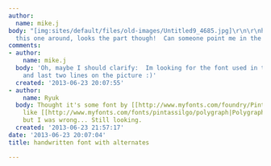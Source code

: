 ```yaml
---
author:
  name: mike.j
body: "[img:sites/default/files/old-images/Untitled9_4685.jpg]\r\n\r\nhaven't seen
  this one around, looks the part though!  Can someone point me in the right direction?\r\n\r\nthanks!\r\n"
comments:
- author:
    name: mike.j
  body: 'Oh, maybe I should clarify:  Im looking for the font used in the first two
    and last two lines on the picture :)'
  created: '2013-06-23 20:07:55'
- author:
    name: Ryuk
  body: Thought it's some font by [[http://www.myfonts.com/foundry/PintassilgoPrints|PintassilgoPrints]]
    like [[http://www.myfonts.com/fonts/pintassilgo/polygraph|Polygraph]] or [[http://www.myfonts.com/fonts/pintassilgo/berimbau|Berimbau]]
    but I was wrong... Still looking.
  created: '2013-06-23 21:57:17'
date: '2013-06-23 20:07:04'
title: handwritten font with alternates

---
```

